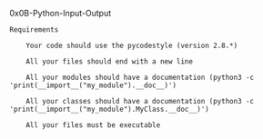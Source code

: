 

0x0B-Python-Input-Output


	Requirements

		Your code should use the pycodestyle (version 2.8.*)

		All your files should end with a new line

		All your modules should have a documentation (python3 -c 'print(__import__("my_module").__doc__)')

		All your classes should have a documentation (python3 -c 'print(__import__("my_module").MyClass.__doc__)')

		All your files must be executable



